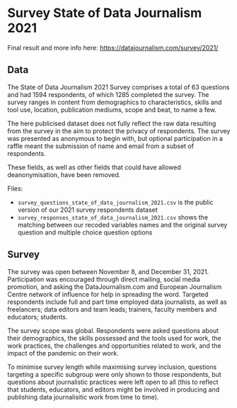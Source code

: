 # Survey State of Data Journalism 2021

Final result and more info here: https://datajournalism.com/survey/2021/

## Data

The State of Data Journalism 2021 Survey comprises a total of 63 questions and had 1594 respondents, of which 1285 completed the survey. The survey ranges in content from demographics to characteristics, skills and tool use, location, publication mediums, scope and beat, to name a few.

The here publicised dataset does not fully reflect the raw data resulting from the survey in the aim to protect the privacy of respondents. The survey was presented as anonymous to begin with, but optional participation in a raffle meant the submission of name and email from a subset of respondents. 

These fields, as well as other fields that could have allowed deanonymisation, have been removed. 

Files:
- `survey_questions_state_of_data_journalism_2021.csv` is the public version of our 2021 survey respondents dataset
- `survey_responses_state_of_data_journalism_2021.csv` shows the matching between our recoded variables names and the original survey question and multiple choice question options


## Survey 

The survey was open between November 8, and December 31, 2021. Participation was encouraged through direct mailing, social media promotion, and asking the DataJournalism.com and European Journalism Centre network of influence for help in spreading the word. Targeted respondents include full and part time employed data journalists, as well as freelancers; data editors and team leads; trainers, faculty members and educators; students. 

The survey scope was global. Respondents were asked questions about their demographics, the skills possessed and the tools used for work, the work practices, the challenges and opportunities related to work, and the impact of the pandemic on their work. 

To minimise survey length while maximising survey inclusion, questions targeting a specific subgroup were only shown to those respondents, but questions about journalistic practices were left open to all (this to reflect that students, educators, and editors might be involved in producing and publishing data journalisitic work from time to time). 
